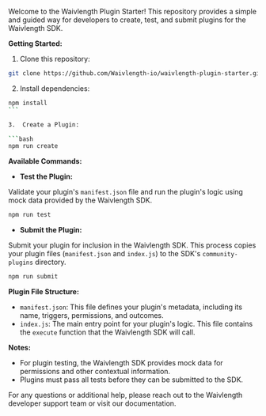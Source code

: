 Welcome to the Waivlength Plugin Starter! This repository provides a simple and guided way for developers to create, test, and submit plugins for the Waivlength SDK.

**Getting Started:**

1.  Clone this repository:

```bash
git clone https://github.com/Waivlength-io/waivlength-plugin-starter.git
```

2.  Install dependencies:

````bash
npm install
```

3.  Create a Plugin:

```bash
npm run create
````

**Available Commands:**

- **Test the Plugin:**

Validate your plugin's `manifest.json` file and run the plugin's logic using mock data provided by the Waivlength SDK.

```bash
npm run test
```

- **Submit the Plugin:**

Submit your plugin for inclusion in the Waivlength SDK. This process copies your plugin files (`manifest.json` and `index.js`) to the SDK's `community-plugins` directory.

```bash
npm run submit
```

**Plugin File Structure:**

- `manifest.json`: This file defines your plugin's metadata, including its name, triggers, permissions, and outcomes.
- `index.js`: The main entry point for your plugin's logic. This file contains the `execute` function that the Waivlength SDK will call.

**Notes:**

- For plugin testing, the Waivlength SDK provides mock data for permissions and other contextual information.
- Plugins must pass all tests before they can be submitted to the SDK.

For any questions or additional help, please reach out to the Waivlength developer support team or visit our documentation.
